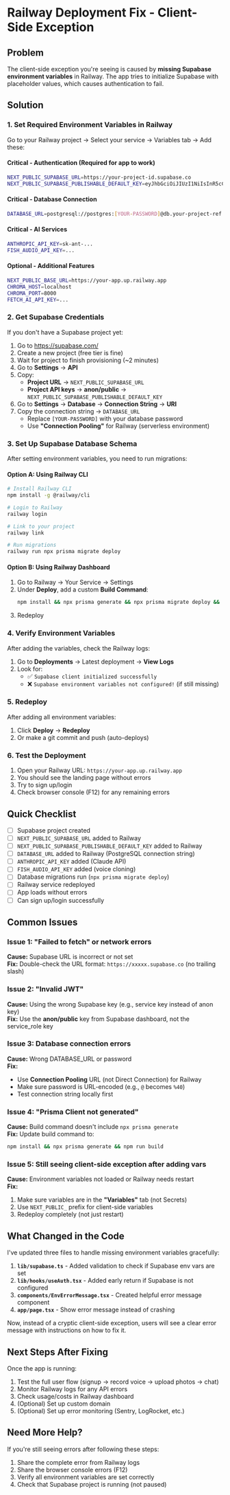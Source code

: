# Railway Deployment Fix - Client-Side Exception

## Problem
The client-side exception you're seeing is caused by **missing Supabase environment variables** in Railway. The app tries to initialize Supabase with placeholder values, which causes authentication to fail.

## Solution

### 1. Set Required Environment Variables in Railway

Go to your Railway project → Select your service → Variables tab → Add these:

#### **Critical - Authentication (Required for app to work)**
```bash
NEXT_PUBLIC_SUPABASE_URL=https://your-project-id.supabase.co
NEXT_PUBLIC_SUPABASE_PUBLISHABLE_DEFAULT_KEY=eyJhbGciOiJIUzI1NiIsInR5cCI6IkpXVCJ9...
```

#### **Critical - Database Connection**
```bash
DATABASE_URL=postgresql://postgres:[YOUR-PASSWORD]@db.your-project-ref.supabase.co:5432/postgres
```

#### **Critical - AI Services**
```bash
ANTHROPIC_API_KEY=sk-ant-...
FISH_AUDIO_API_KEY=...
```

#### **Optional - Additional Features**
```bash
NEXT_PUBLIC_BASE_URL=https://your-app.up.railway.app
CHROMA_HOST=localhost
CHROMA_PORT=8000
FETCH_AI_API_KEY=...
```

### 2. Get Supabase Credentials

If you don't have a Supabase project yet:

1. Go to https://supabase.com/
2. Create a new project (free tier is fine)
3. Wait for project to finish provisioning (~2 minutes)
4. Go to **Settings** → **API**
5. Copy:
   - **Project URL** → `NEXT_PUBLIC_SUPABASE_URL`
   - **Project API keys** → **anon/public** → `NEXT_PUBLIC_SUPABASE_PUBLISHABLE_DEFAULT_KEY`
6. Go to **Settings** → **Database** → **Connection String** → **URI**
7. Copy the connection string → `DATABASE_URL`
   - Replace `[YOUR-PASSWORD]` with your database password
   - Use **"Connection Pooling"** for Railway (serverless environment)

### 3. Set Up Supabase Database Schema

After setting environment variables, you need to run migrations:

#### Option A: Using Railway CLI
```bash
# Install Railway CLI
npm install -g @railway/cli

# Login to Railway
railway login

# Link to your project
railway link

# Run migrations
railway run npx prisma migrate deploy
```

#### Option B: Using Railway Dashboard
1. Go to Railway → Your Service → Settings
2. Under **Deploy**, add a custom **Build Command**:
   ```bash
   npm install && npx prisma generate && npx prisma migrate deploy && npm run build
   ```
3. Redeploy

### 4. Verify Environment Variables

After adding the variables, check the Railway logs:

1. Go to **Deployments** → Latest deployment → **View Logs**
2. Look for:
   - ✅ `Supabase client initialized successfully`
   - ❌ `Supabase environment variables not configured!` (if still missing)

### 5. Redeploy

After adding all environment variables:
1. Click **Deploy** → **Redeploy**
2. Or make a git commit and push (auto-deploys)

### 6. Test the Deployment

1. Open your Railway URL: `https://your-app.up.railway.app`
2. You should see the landing page without errors
3. Try to sign up/login
4. Check browser console (F12) for any remaining errors

## Quick Checklist

- [ ] Supabase project created
- [ ] `NEXT_PUBLIC_SUPABASE_URL` added to Railway
- [ ] `NEXT_PUBLIC_SUPABASE_PUBLISHABLE_DEFAULT_KEY` added to Railway
- [ ] `DATABASE_URL` added to Railway (PostgreSQL connection string)
- [ ] `ANTHROPIC_API_KEY` added (Claude API)
- [ ] `FISH_AUDIO_API_KEY` added (voice cloning)
- [ ] Database migrations run (`npx prisma migrate deploy`)
- [ ] Railway service redeployed
- [ ] App loads without errors
- [ ] Can sign up/login successfully

## Common Issues

### Issue 1: "Failed to fetch" or network errors
**Cause:** Supabase URL is incorrect or not set  
**Fix:** Double-check the URL format: `https://xxxxx.supabase.co` (no trailing slash)

### Issue 2: "Invalid JWT"
**Cause:** Using the wrong Supabase key (e.g., service key instead of anon key)  
**Fix:** Use the **anon/public** key from Supabase dashboard, not the service_role key

### Issue 3: Database connection errors
**Cause:** Wrong DATABASE_URL or password  
**Fix:** 
- Use **Connection Pooling** URL (not Direct Connection) for Railway
- Make sure password is URL-encoded (e.g., `@` becomes `%40`)
- Test connection string locally first

### Issue 4: "Prisma Client not generated"
**Cause:** Build command doesn't include `npx prisma generate`  
**Fix:** Update build command to:
```bash
npm install && npx prisma generate && npm run build
```

### Issue 5: Still seeing client-side exception after adding vars
**Cause:** Environment variables not loaded or Railway needs restart  
**Fix:**
1. Make sure variables are in the **"Variables"** tab (not Secrets)
2. Use `NEXT_PUBLIC_` prefix for client-side variables
3. Redeploy completely (not just restart)

## What Changed in the Code

I've updated three files to handle missing environment variables gracefully:

1. **`lib/supabase.ts`** - Added validation to check if Supabase env vars are set
2. **`lib/hooks/useAuth.tsx`** - Added early return if Supabase is not configured
3. **`components/EnvErrorMessage.tsx`** - Created helpful error message component
4. **`app/page.tsx`** - Show error message instead of crashing

Now, instead of a cryptic client-side exception, users will see a clear error message with instructions on how to fix it.

## Next Steps After Fixing

Once the app is running:
1. Test the full user flow (signup → record voice → upload photos → chat)
2. Monitor Railway logs for any API errors
3. Check usage/costs in Railway dashboard
4. (Optional) Set up custom domain
5. (Optional) Set up error monitoring (Sentry, LogRocket, etc.)

## Need More Help?

If you're still seeing errors after following these steps:
1. Share the complete error from Railway logs
2. Share the browser console errors (F12)
3. Verify all environment variables are set correctly
4. Check that Supabase project is running (not paused)

